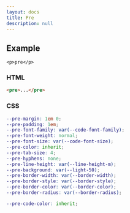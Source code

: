 ```yaml
---
layout: docs
title: Pre
description: null
---
```


## Example

<pre><code>&lt;p&gt;pre&lt;/p&gt;</code></pre>

### HTML

```html
<pre>...</pre>
```

### CSS

```scss
--pre-margin: 1em 0;
--pre-padding: 1em;
--pre-font-family: var(--code-font-family);
--pre-font-weight: normal;
--pre-font-size: var(--code-font-size);
--pre-color: inherit;
--pre-tab-size: 4;
--pre-hyphens: none;
--pre-line-height: var(--line-height-m);
--pre-background: var(--light-50);
--pre-border-width: var(--border-width);
--pre-border-style: var(--border-style);
--pre-border-color: var(--border-color);
--pre-border-radius: var(--border-radius);

--pre-code-color: inherit;
```
